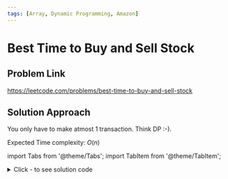 ```yaml
---
tags: [Array, Dynamic Programming, Amazon]
---
```


# Best Time to Buy and Sell Stock

## Problem Link
https://leetcode.com/problems/best-time-to-buy-and-sell-stock


## Solution Approach

You only have to make atmost 1 transaction. Think DP :-).

Expected Time complexity: $O(n)$

import Tabs from '@theme/Tabs';
import TabItem from '@theme/TabItem';

<details><summary>Click - to see solution code</summary>
<Tabs>
<TabItem value="cpp" label="C++">

```cpp
class Solution {
   public:
    int maxProfit(vector<int>& prices) {
        int n = prices.size();
        vector<int> dp(n);
        dp[n - 1] = 0;
        int mx = prices[n - 1];
        int ans = 0;
        for (int i = n - 2; i >= 0; i--) {
            ans = max(ans, mx - prices[i]);
            mx = max(mx, prices[i]);
        }
        return ans;
    }
};
```
</TabItem>
</Tabs>
</details>